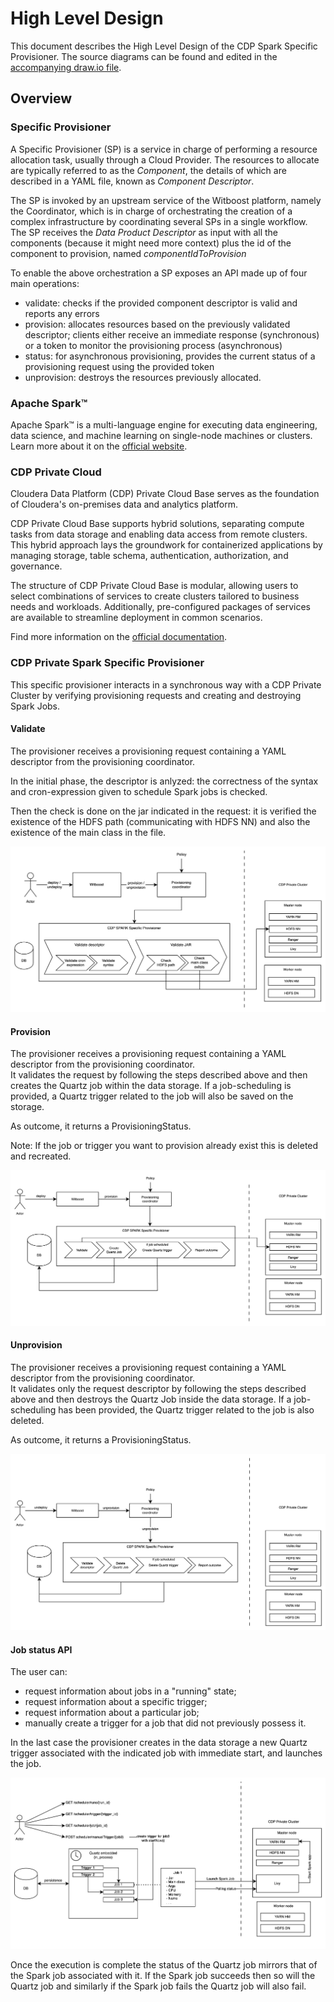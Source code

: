 # High Level Design

This document describes the High Level Design of the CDP Spark Specific Provisioner.
The source diagrams can be found and edited in the [accompanying draw.io file](TODO).

## Overview

### Specific Provisioner

A Specific Provisioner (SP) is a service in charge of performing a resource allocation task, usually
through a Cloud Provider. The resources to allocate are typically referred to as the _Component_, the
details of which are described in a YAML file, known as _Component Descriptor_.

The SP is invoked by an upstream service of the Witboost platform, namely the Coordinator, which is in charge of orchestrating the creation
of a complex infrastructure by coordinating several SPs in a single workflow. The SP receives
the _Data Product Descriptor_ as input with all the components (because it might need more context) plus the id of the component to provision, named _componentIdToProvision_

To enable the above orchestration a SP exposes an API made up of four main operations:
- validate: checks if the provided component descriptor is valid and reports any errors
- provision: allocates resources based on the previously validated descriptor; clients either receive an immediate response (synchronous) or a token to monitor the provisioning process (asynchronous)
- status: for asynchronous provisioning, provides the current status of a provisioning request using the provided token
- unprovision: destroys the resources previously allocated.


### Apache Spark™
Apache Spark™ is a multi-language engine for executing data engineering, data science, and machine learning on single-node machines or clusters.
Learn more about it on the [official website](https://spark.apache.org/).

### CDP Private Cloud
Cloudera Data Platform (CDP) Private Cloud Base serves as the foundation of Cloudera's on-premises data and analytics platform.

CDP Private Cloud Base supports hybrid solutions, separating compute tasks from data storage and enabling data access from remote clusters. This hybrid approach lays the groundwork for containerized applications by managing storage, table schema, authentication, authorization, and governance.

The structure of CDP Private Cloud Base is modular, allowing users to select combinations of services to create clusters tailored to business needs and workloads. Additionally, pre-configured packages of services are available to streamline deployment in common scenarios.

Find more information on the [official documentation](https://docs.cloudera.com/cdp-private-cloud/latest/index.html).


### CDP Private Spark Specific Provisioner
This specific provisioner interacts in a synchronous way with a CDP Private Cluster by verifying provisioning requests and creating and destroying Spark Jobs.


#### Validate
The provisioner receives a provisioning request containing a YAML descriptor from the provisioning coordinator.  

In the initial phase, the descriptor is anlyzed: the correctness of the syntax and cron-expression given to schedule Spark jobs is checked.

Then the check is done on the jar indicated in the request: it is verified the existence of the HDFS path (communicating with HDFS NN) and also the existence of the main class in the file.

![Validation](img/hld_validate.png)



#### Provision
The provisioner receives a provisioning request containing a YAML descriptor from the provisioning coordinator.  
It validates the request by following the steps described above and then creates the Quartz job within the data storage. If a job-scheduling is provided, a Quartz trigger related to the job will also be saved on the storage.

As outcome, it returns a ProvisioningStatus.

Note: If the job or trigger you want to provision already exist this is deleted and recreated.

![Provisioning](img/hld_provision.png)


#### Unprovision
The provisioner receives a provisioning request containing a YAML descriptor from the provisioning coordinator.  
It validates only the request descriptor by following the steps described above and then destroys the Quartz Job inside the data storage.
If a job-scheduling has been provided, the Quartz trigger related to the job is also deleted.

As outcome, it returns a ProvisioningStatus.

![Unprovisioning](img/hld_unprovision.png)


#### Job status API

The user can:
- request information about jobs in a "running" state;
- request information about a specific trigger;
- request information about a particular job;
- manually create a trigger for a job that did not previously possess it.

In the last case the provisioner creates in the data storage a new Quartz trigger associated with the indicated job with immediate start, and launches the job.


![Img](img/img.png)


Once the execution is complete the status of the Quartz job mirrors that of the Spark job associated with it. If the Spark job succeeds then so will the Quartz job and similarly if the Spark job fails the Quartz job will also fail.